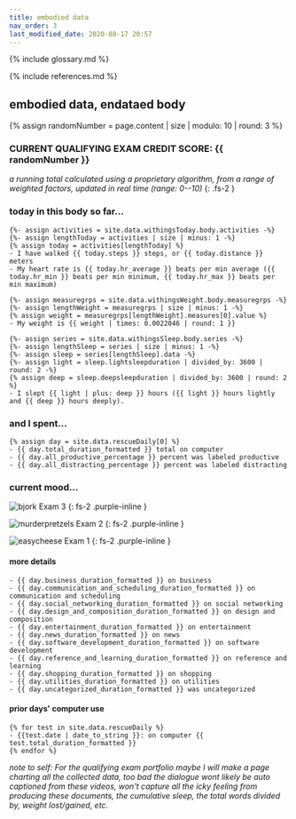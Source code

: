 ```yaml
---
title: embodied data
nav_order: 3
last_modified_date: 2020-08-17 20:57
---
```


{% include glossary.md %}

{% include references.md %}


## embodied data, endataed body

{% assign randomNumber = page.content | size | modulo: 10 | round: 3 %}

### CURRENT QUALIFYING EXAM CREDIT SCORE: {{ randomNumber }}

_a running total calculated using a proprietary algorithm, from a range of weighted factors, updated in real time (range: 0--10)_
{: .fs-2 }

### today in this body so far...

<!--     {% assign wordcount = site.page.co-writing-with-algorithms.wc %} -->
<!--     - I have written {{ wordcount }} words -->
    {%- assign activities = site.data.withingsToday.body.activities -%}
    {%- assign lengthToday = activities | size | minus: 1 -%}
    {% assign today = activities[lengthToday] %}
    - I have walked {{ today.steps }} steps, or {{ today.distance }} meters   
    - My heart rate is {{ today.hr_average }} beats per min average ({{ today.hr_min }} beats per min minimum, {{ today.hr_max }} beats per min maximum)
    
    {%- assign measuregrps = site.data.withingsWeight.body.measuregrps -%}
    {%- assign lengthWeight = measuregrps | size | minus: 1 -%}
    {% assign weight = measuregrps[lengthWeight].measures[0].value %}
    - My weight is {{ weight | times: 0.0022046 | round: 1 }}
    
    {%- assign series = site.data.withingsSleep.body.series -%}
    {%- assign lengthSleep = series | size | minus: 1 -%}
    {%- assign sleep = series[lengthSleep].data -%}
    {%- assign light = sleep.lightsleepduration | divided_by: 3600 | round: 2 -%}
    {% assign deep = sleep.deepsleepduration | divided_by: 3600 | round: 2 %}
    - I slept {{ light | plus: deep }} hours ({{ light }} hours lightly and {{ deep }} hours deeply).
  
### and I spent...

    {% assign day = site.data.rescueDaily[0] %}
    - {{ day.total_duration_formatted }} total on computer
    - {{ day.all_productive_percentage }} percent was labeled productive
    - {{ day.all_distracting_percentage }} percent was labeled distracting

### current mood...

![bjork](https://cdn.glitch.com/eaa18b38-3765-4c0b-8304-2af139b6b542%2FRu-Katya-Bjork.gif?v=1598145397867) 
Exam 3
{: fs-2 .purple-inline }

![murderpretzels](https://cdn.glitch.com/eaa18b38-3765-4c0b-8304-2af139b6b542%2FNG-murder.gif?v=1597981587364) 
Exam 2
{: fs-2 .purple-inline }

![easycheese](https://cdn.glitch.com/eaa18b38-3765-4c0b-8304-2af139b6b542%2FHQ-cheese.gif?v=1597842831179)
Exam 1
{: fs-2 .purple-inline }

#### more details

    - {{ day.business_duration_formatted }} on business
    - {{ day.communication_and_scheduling_duration_formatted }} on communication and scheduling
    - {{ day.social_networking_duration_formatted }} on social networking
    - {{ day.design_and_composition_duration_formatted }} on design and composition
    - {{ day.entertainment_duration_formatted }} on entertainment
    - {{ day.news_duration_formatted }} on news
    - {{ day.software_development_duration_formatted }} on software development
    - {{ day.reference_and_learning_duration_formatted }} on reference and learning
    - {{ day.shopping_duration_formatted }} on shopping
    - {{ day.utilities_duration_formatted }} on utilities
    - {{ day.uncategorized_duration_formatted }} was uncategorized
    
#### prior days' computer use

    {% for test in site.data.rescueDaily %}    
    - {{test.date | date_to_string }}: on computer {{ test.total_duration_formatted }}
    {% endfor %}

_note to self: For the qualifying exam portfolio maybe I will make a page charting all the collected data, too bad the dialogue wont likely be auto captioned from these videos, won't capture all the icky feeling from producing these documents, the cumulative sleep, the total words divided by, weight lost/gained, etc._

